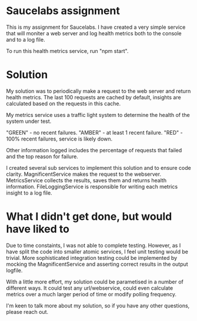 # Saucelabs assignment

This is my assignment for Saucelabs. I have created a very simple service that will moniter a web server and log health metrics both to the console and to a log file.

To run this health metrics service, run "npm start".

# Solution
My solution was to periodically make a request to the web server and return health metrics. The last 100 requests are cached by default, insights are calculated based on the requests in this cache. 

My metrics service uses a traffic light system to determine the health of the system under test.

"GREEN" - no recent failures.
"AMBER" - at least 1 recent failure.
"RED" - 100% recent failures, service is likely down.

Other information logged includes the percentage of requests that failed and the top reason for failure.

I created several sub services to implement this solution and to ensure code clarity. MagnificentService makes the request to the webserver. MetricsService collects the results, saves them and returns health information. FileLoggingService is responsible for writing each metrics insight to a log file.

# What I didn't get done, but would have liked to
Due to time constaints, I was not able to complete testing. However, as I have split the code into smaller atomic services, I feel unit testing would be trivial. More sophisticated integration testing could be implemented by mocking the MagnificentService and asserting correct results in the output logfile. 

With a little more effort, my solution could be parametised in a number of different ways. It could test any url/webservice, could even calculate metrics over a much larger period of time or modify polling frequency. 


I'm keen to talk more about my solution, so if you have any other questions, please reach out.
